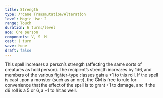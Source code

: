 ```yaml
---
title: Strength
type: Arcane Transmutation/Alteration
level: Magic User 2
range: Touch
duration: 6 turns/level
aoe: One person
components: V, S, M
cast: 1 turn
save: None
draft: false
---
```


This spell increases a person’s strength (affecting the same sorts of creatures as hold person). The recipient’s strength increases by 1d6, and members of the various fighter-type classes gain a +1 to this roll. If the spell is cast upon a monster (such as an orc), the GM is free to rule for convenience that the effect of the spell is to grant +1 to damage, and if the d6 roll is a 5 or 6, a +1 to hit as well.
